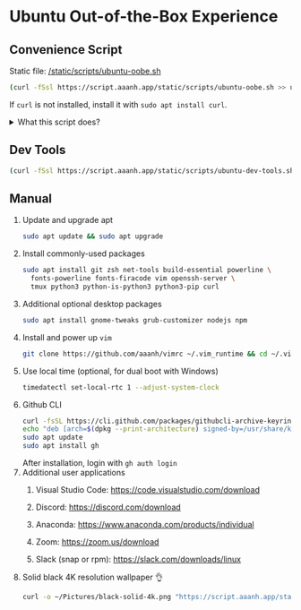 # Ubuntu Out-of-the-Box Experience

## Convenience Script

Static file: [/static/scripts/ubuntu-oobe.sh](/static/scripts/ubuntu-oobe.sh)

```bash
(curl -fSsl https://script.aaanh.app/static/scripts/ubuntu-oobe.sh >> ubuntu-oobe.sh && chmod 700 ubuntu-oobe.sh && bash ubuntu-oobe.sh && rm ubuntu-oobe.sh)
```

If `curl` is not installed, install it with `sudo apt install curl`.

<details>
    <summary>What this script does?</summary>
    <ul>
        <li>Use apt to update and upgrade</li>
        <li>Install packages: git, zsh, net-tools, build-essential, powerline, fonts-powerline, fonts-firacode, vim, openssh-server, tmux, python3, python-is-python3 python3-pip.</li>
        <li>Set up and configure zsh, oh-my-zsh, zsh-highlighting, zsh theme.</li>
    </ul>
</details>

## Dev Tools

```bash
(curl -fSsl https://script.aaanh.app/static/scripts/ubuntu-dev-tools.sh >> ubuntu-dev-tools.sh && bash ubuntu-dev-tools.sh && rm ubuntu-dev-tools.sh)
```

## Manual

1. Update and upgrade apt
    ```sh
    sudo apt update && sudo apt upgrade
    ```
1. Install commonly-used packages
    ```sh
    sudo apt install git zsh net-tools build-essential powerline \
      fonts-powerline fonts-firacode vim openssh-server \
      tmux python3 python-is-python3 python3-pip curl
    ```
1. Additional optional desktop packages
    ```sh
    sudo apt install gnome-tweaks grub-customizer nodejs npm
    ```
1. Install and power up `vim`
    ```sh
    git clone https://github.com/aaanh/vimrc ~/.vim_runtime && cd ~/.vim_runtime && ./install_awesome_vimrc.sh
    ```
1. Use local time (optional, for dual boot with Windows)
    ```sh
    timedatectl set-local-rtc 1 --adjust-system-clock
    ```
1. Github CLI
    ```sh
    curl -fsSL https://cli.github.com/packages/githubcli-archive-keyring.gpg | sudo dd of=/usr/share/keyrings/githubcli-archive-keyring.gpg
    echo "deb [arch=$(dpkg --print-architecture) signed-by=/usr/share/keyrings/githubcli-archive-keyring.gpg] https://cli.github.com/packages stable main" | sudo tee /etc/apt/sources.list.d/github-cli.list > /dev/null
    sudo apt update
    sudo apt install gh
    ```
    After installation, login with `gh auth login`
1. Additional user applications
   1. Visual Studio Code: <https://code.visualstudio.com/download>

   1.  Discord: <https://discord.com/download>

   1.  Anaconda: <https://www.anaconda.com/products/individual>

   1.  Zoom: <https://zoom.us/download>

   1.  Slack (snap or rpm): <https://slack.com/downloads/linux>
1.  Solid black 4K resolution wallpaper 👌
    ```sh
    curl -o ~/Pictures/black-solid-4k.png "https://script.aaanh.app/static/images/black-solid-4k.png"
    ```
